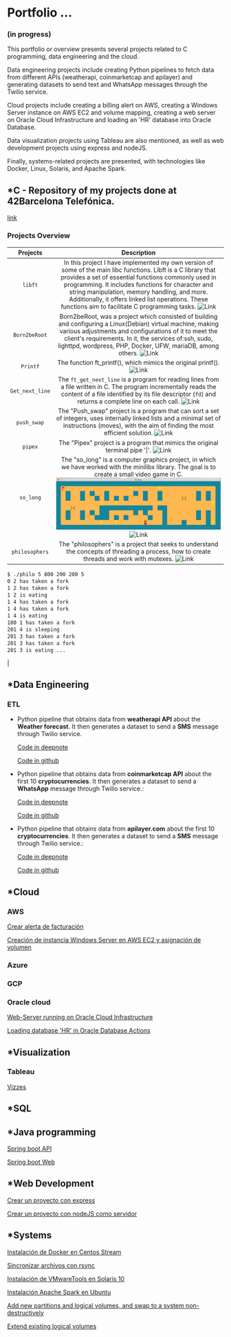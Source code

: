 # Portfolio  ... 
### (in progress)
This portfolio or overview presents several projects related to C programming, data engineering and the cloud. 

Data engineering projects include creating Python pipelines to fetch data from different APIs (weatherapi, coinmarketcap and apilayer) and generating datasets to send text and WhatsApp messages through the Twilio service. 

Cloud projects include creating a billing alert on AWS, creating a Windows Server instance on AWS EC2 and volume mapping, creating a web server on Oracle Cloud Infrastructure and loading an 'HR' database into Oracle Database. 

Data visualization projects using Tableau are also mentioned, as well as web development projects using express and nodeJS. 

Finally, systems-related projects are presented, with technologies like Docker, Linux, Solaris, and Apache Spark. 

## *C - Repository of my projects done at 42Barcelona Telefónica.
[link](https://github.com/xilen0x/my42storage)

### Projects Overview

| Projects | Description |
| :------: | :---------: |
| ``libft`` |In this project I have implemented my own version of some of the main libc functions. Libft is a C library that provides a set of essential functions commonly used in programming. It includes functions for character and string manipulation, memory handling, and more. Additionally, it offers linked list operations. These functions aim to facilitate C programming tasks. ![Link](https://github.com/xilen0x/my42storage/tree/main/cursus/project01_libft)|
| ``Born2beRoot`` | Born2beRoot, was a project which consisted of building and configuring a Linux(Debian) virtual machine, making various adjustments and configurations of it to meet the client's requirements. In it, the services of:ssh, sudo, lighttpd, wordpress, PHP, Docker, UFW, mariaDB, among others.  ![Link](https://github.com/xilen0x/Born2beroot-Tutorial)|
| ``Printf`` | The function ft_printf(), which mimics the original printf(). ![Link](https://github.com/xilen0x/my42storage/tree/main/cursus/project02_printf) |
| ``Get_next_line`` | The `ft_get_next_line` is a program for reading lines from a file written in C. The program incrementally reads the content of a file identified by its file descriptor (`fd`) and returns a complete line on each call. ![Link](https://github.com/xilen0x/my42storage/tree/main/cursus/project04_GetNextLine)|
| ``push_swap`` | The "Push_swap" project is a program that can sort a set of integers, uses internally linked lists and a minimal set of instructions (moves), with the aim of finding the most efficient solution. ![Link](https://github.com/xilen0x/42_push_swap)|
| ``pipex`` | The "Pipex" project is a program that mimics the original terminal pipe '\|'. ![Link](https://github.com/xilen0x/42_pipex/tree/main)|
| ``so_long`` | The "so_long" is a computer graphics project, in which we have worked with the minilibx library. The goal is to create a small video game in C.![Link](https://raw.githubusercontent.com/xilen0x/xilen0x/master/images_x_repos/so_long.png) ![Link](https://github.com/xilen0x/42_so_long/tree/main)|
| ``philosophers`` | The "philosophers" is a project that seeks to understand the concepts of threading a process, how to create threads and work with mutexes. ![Link](https://github.com/xilen0x/42_philosophers)
  ```
  $ ./philo 5 800 200 200 5
  0 2 has taken a fork
  1 2 has taken a fork
  1 2 is eating
  1 4 has taken a fork
  1 4 has taken a fork
  1 4 is eating
  180 1 has taken a fork
  201 4 is sleeping
  201 3 has taken a fork
  201 3 has taken a fork
  201 3 is eating ...
  ```
|


## *Data Engineering

### ETL

* Python pipeline that obtains data from **weatherapi API** about the **Weather forecast**. It then generates a dataset to send a **SMS** message through Twilio service.

  [Code in deepnote](https://deepnote.com/@carlos-astorga/ETL-Extraccion-de-datos-desde-weatherapicom-561c9cdc-162f-4f8a-8dba-e9d08b5a3c7a)

  [Code in github](https://github.com/xilen0x/Send-messages-with-twilio)

* Python pipeline that obtains data from **coinmarketcap API** about the first 10 **cryptocurrencies**. It then generates a dataset to send a **WhatsApp** message through Twilio service.: 
  
  [Code in deepnote](https://deepnote.com/@carlos-astorga/ETL-Cryptocurrency-Data-d2ecab20-7ab9-4890-9753-56c5b6503df0)

  [Code in github](https://github.com/xilen0x/ETL_ejercicios/tree/main/etl_dollar_cripto)

* Python pipeline that obtains data from **apilayer.com** about the first 10 **cryptocurrencies**. It then generates a dataset to send a **SMS** message through Twilio service.: 
  
  [Code in deepnote](https://deepnote.com/@carlos-astorga/ETLdollarprice-0ccb54b9-5cc0-4df9-bde5-19e74ebb863e)

  [Code in github](https://github.com/xilen0x/ETL_ejercicios/blob/main/etl_dollar_price/main.py)

## *Cloud

### AWS

[Crear alerta de facturación](https://www.youtube.com/watch?v=X9nOIo83ooo)

[Creación de instancia Windows Server en AWS EC2 y asignación de volumen](https://www.youtube.com/watch?v=RcRLxwt6He0)

### Azure

### GCP

### Oracle cloud

[Web-Server running on Oracle Cloud Infrastructure](http://144.24.203.136)

[Loading database 'HR'​ in Oracle Database Actions](https://www.linkedin.com/pulse/loading-database-hr-oracle-actions-carlos-astorga/?trackingId=YFANFvGjQJyQuxqCwz3pJw%3D%3D)

## *Visualization
### Tableau

[Vizzes](https://public.tableau.com/app/profile/carlos.astorga)

## *SQL

## *Java programming
[Spring boot API](https://github.com/xilen0x/spring-workspace/tree/main/spring-boot-api)

[Spring boot Web](https://github.com/xilen0x/spring-workspace/tree/main/spring-boot-web)

## *Web Development

[Crear un proyecto con express](https://xilenoxblog.wordpress.com/2020/06/30/crear-un-proyecto-con-express/)

[Crear un proyecto con nodeJS como servidor](https://xilenoxblog.wordpress.com/2020/06/30/inicializar-un-nuevo-proyecto-con-node/)

## *Systems

[Instalación de Docker en Centos Stream](https://www.youtube.com/watch?v=MIGeq9NfUZc)

[Sincronizar archivos con rsync ](https://www.youtube.com/watch?v=xZm-2UukB4c)

[Instalación de VMwareTools en Solaris 10](https://www.youtube.com/watch?v=ttdFkt8sFck)

[Instalación Apache Spark en Ubuntu ](https://www.youtube.com/watch?v=Zhsu5o1O7lg)

[Add new partitions and logical volumes, and swap to a system non-destructively](https://xilenoxblog.wordpress.com/2019/04/21/add-new-partitions-and-logical-volumes-and-swap-to-a-system-non-destructively/)

[Extend existing logical volumes](https://xilenoxblog.wordpress.com/2019/05/14/extend-existing-logical-volumes-2/)


